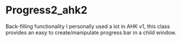 # Progress2_ahk2
Back-filling functionality I personally used a lot in AHK v1, this class provides an easy to create/manipulate progress bar in a child window.
